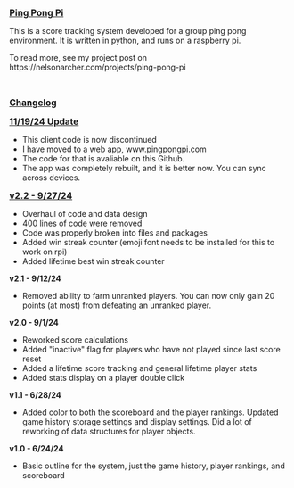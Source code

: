 <p><span style="text-decoration: underline;"><span style="font-size: 12pt;"><strong>Ping Pong Pi</strong></span></span></p>
<p>This is a score tracking system developed for a group ping pong environment. It is written in python, and runs on a raspberry pi.</p>
<p>To read more, see my project post on<br />https://nelsonarcher.com/projects/ping-pong-pi</p>
<p>&nbsp;</p>
<p><span style="text-decoration: underline;"><span style="font-size: 12pt;"><strong>Changelog</strong></span></span></p>

<p><span style="text-decoration: underline;"><span style="font-size: 12pt;"><strong>11/19/24 Update</strong></span></span></p>
<ul>
<li>This client code is now discontinued</li>
<li>I have moved to a web app, www.pingpongpi.com</li>
<li>The code for that is avaliable on this Github.</li>
<li>The app was completely rebuilt, and it is better now. You can sync across devices.</li>
</ul>

<p><span style="text-decoration: underline;"><span style="font-size: 12pt;"><strong>v2.2 - 9/27/24</strong></span></span></p>
<ul>
<li>Overhaul of code and data design</li>
<li>400 lines of code were removed</li>
<li>Code was properly broken into files and packages</li>
<li>Added win streak counter (emoji font needs to be installed for this to work on rpi)</li>
<li>Added lifetime best win streak counter</li>
</ul>

<p><strong>v2.1 - 9/12/24</strong></p>
<ul>
<li>Removed ability to farm unranked players. You can now only gain 20 points (at most) from defeating an unranked player.</li>
</ul>

<p><strong>v2.0 - 9/1/24</strong></p>
<ul>
<li>Reworked score calculations</li>
<li>Added "inactive" flag for players who have not played since last score reset</li>
<li>Added a lifetime score tracking and general lifetime player stats</li>
<li>Added stats display on a player double click</li>
</ul>

<p><strong>v1.1 - 6/28/24</strong></p>
<ul>
<li>Added color to both the scoreboard and the player rankings. Updated game history storage settings and display settings. Did a lot of reworking of data structures for player objects.</li>
</ul>
<p><strong>v1.0 - 6/24/24</strong></p>
<ul>
<li>Basic outline for the system, just the game history, player rankings, and scoreboard</li>
</ul>
